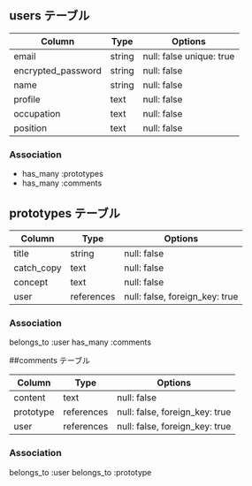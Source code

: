 ## users テーブル

| Column              | Type   | Options                  |
| ------------------- | ------ | ------------------------ |
| email               | string | null: false unique: true |
| encrypted_password  | string | null: false              |
| name                | string | null: false              |
| profile             | text   | null: false              |
| occupation          | text   | null: false              |
| position            | text   | null: false              |

### Association

- has_many :prototypes
- has_many :comments

##  prototypes テーブル

| Column              | Type        | Options                         |
| ------------------- | ----------- | ------------------------------- |
| title               | string      | null: false                     |
| catch_copy          | text        | null: false                     |
| concept             | text        | null: false                     |
| user                | references  | null: false, foreign_key: true  |

### Association

belongs_to :user
has_many :comments

##comments テーブル

| Column              | Type        | Options                         |
| ------------------- | ----------- | ------------------------------- |
| content             | text        | null: false                     |
| prototype           | references  | null: false, foreign_key: true  |
| user                | references  | null: false, foreign_key: true  |

### Association

belongs_to :user
belongs_to :prototype
